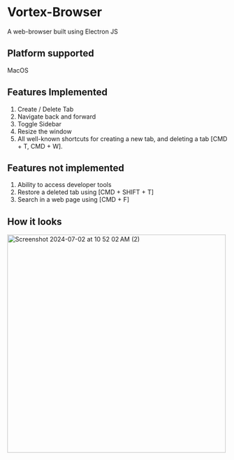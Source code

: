 # Vortex-Browser
A web-browser built using Electron JS

## Platform supported
MacOS

## Features Implemented
1. Create / Delete Tab
2. Navigate back and forward
3. Toggle Sidebar
4. Resize the window
5. All well-known shortcuts for creating a new tab, and deleting a tab [CMD + T, CMD + W].

## Features not implemented
1. Ability to access developer tools
2. Restore a deleted tab using [CMD + SHIFT + T]
3. Search in a web page using [CMD + F]


## How it looks
<img width="500" alt="Screenshot 2024-07-02 at 10 52 02 AM (2)" src="https://github.com/neoFinch/Vortex-Browser/assets/14983412/12db1c72-eb1b-402d-a4b3-c9b1cf32ed22">

